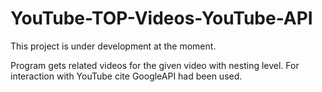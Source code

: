 # YouTube-TOP-Videos-YouTube-API

This project is under development at the moment. <br>

Program gets related videos for the given video with nesting level.
For interaction with YouTube cite GoogleAPI had been used.
